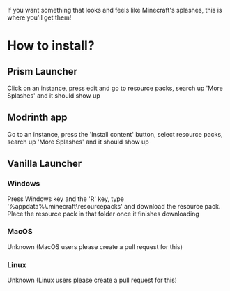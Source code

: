 If you want something that looks and feels like Minecraft's splashes, this is where you'll get them! 
# How to install?

## Prism Launcher
Click on an instance, press edit and go to resource packs, search up 'More Splashes' and it should show up
## Modrinth app
Go to an instance, press the 'Install content' button, select resource packs, search up 'More Splashes' and it should show up
## Vanilla Launcher
### Windows
Press Windows key and the 'R' key, type '%appdata%\\.minecraft\resourcepacks' and download the resource pack. Place the resource pack in that folder once it finishes downloading
### MacOS
Unknown (MacOS users please create a pull request for this)
### Linux
Unknown (Linux users please create a pull request for this)

